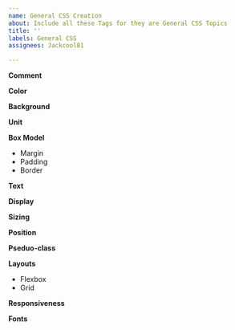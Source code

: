 ```yaml
---
name: General CSS Creation
about: Include all these Tags for they are General CSS Topics
title: ''
labels: General CSS
assignees: Jackcool81

---
```


**Comment**

**Color**

**Background**

**Unit**

**Box Model**
- Margin
- Padding
- Border

**Text**

**Display**

**Sizing**

**Position**

**Pseduo-class**

**Layouts**
- Flexbox
- Grid

**Responsiveness**

**Fonts**
